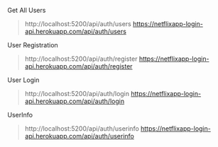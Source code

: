 
Get All Users
> http://localhost:5200/api/auth/users
> https://netflixapp-login-api.herokuapp.com/api/auth/users

User Registration
> http://localhost:5200/api/auth/register
> https://netflixapp-login-api.herokuapp.com/api/auth/register

User Login
> http://localhost:5200/api/auth/login
> https://netflixapp-login-api.herokuapp.com/api/auth/login

UserInfo
> http://localhost:5200/api/auth/userinfo
> https://netflixapp-login-api.herokuapp.com/api/auth/userinfo
